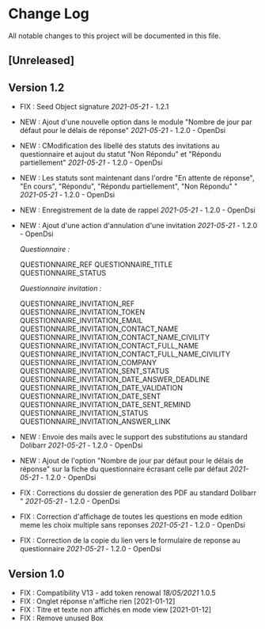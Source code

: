 # Change Log
All notable changes to this project will be documented in this file.

## [Unreleased]

## Version 1.2

- FIX : Seed Object signature *2021-05-21* - 1.2.1
  
- NEW : Ajout d'une nouvelle option dans le module "Nombre de jour par défaut pour le délais de réponse" *2021-05-21* - 1.2.0 - OpenDsi
- NEW : CModification des libellé des statuts des invitations au questionnaire et aujout du statut "Non Répondu" et "Répondu partiellement" *2021-05-21* - 1.2.0 - OpenDsi
- NEW : Les statuts sont maintenant dans l'ordre "En attente de réponse", "En cours", "Répondu", "Répondu partiellement", "Non Répondu" " *2021-05-21* - 1.2.0 - OpenDsi
- NEW : Enregistrement de la date de rappel *2021-05-21* - 1.2.0 - OpenDsi
- NEW : Ajout d'une action d'annulation d'une invitation *2021-05-21* - 1.2.0 - OpenDsi
  
  *Questionnaire :*
  
  QUESTIONNAIRE_REF
  QUESTIONNAIRE_TITLE
  QUESTIONNAIRE_STATUS
  
  *Questionnaire invitation :*
  
  QUESTIONNAIRE_INVITATION_REF
  QUESTIONNAIRE_INVITATION_TOKEN
  QUESTIONNAIRE_INVITATION_EMAIL
  QUESTIONNAIRE_INVITATION_CONTACT_NAME
  QUESTIONNAIRE_INVITATION_CONTACT_NAME_CIVILITY
  QUESTIONNAIRE_INVITATION_CONTACT_FULL_NAME
  QUESTIONNAIRE_INVITATION_CONTACT_FULL_NAME_CIVILITY
  QUESTIONNAIRE_INVITATION_COMPANY
  QUESTIONNAIRE_INVITATION_SENT_STATUS
  QUESTIONNAIRE_INVITATION_DATE_ANSWER_DEADLINE
  QUESTIONNAIRE_INVITATION_DATE_VALIDATION
  QUESTIONNAIRE_INVITATION_DATE_SENT
  QUESTIONNAIRE_INVITATION_DATE_SENT_REMIND
  QUESTIONNAIRE_INVITATION_STATUS
  QUESTIONNAIRE_INVITATION_ANSWER_LINK  

- NEW : Envoie des mails avec le support des substitutions au standard Dolibarr *2021-05-21* - 1.2.0 - OpenDsi
- NEW : Ajout de l'option "Nombre de jour par défaut pour le délais de réponse" sur la fiche du questionnaire écrasant celle par défaut *2021-05-21* - 1.2.0 - OpenDsi
- FIX : Corrections du dossier de generation des PDF au standard Dolibarr " *2021-05-21* - 1.2.0 - OpenDsi
- FIX : Correction d'affichage de toutes les questions en mode edition meme les choix multiple sans reponses *2021-05-21* - 1.2.0 - OpenDsi
- FIX : Correction de la copie du lien vers le formulaire de reponse au questionnaire *2021-05-21* - 1.2.0 - OpenDsi

## Version 1.0

- FIX : Compatibility V13 - add token renowal *18/05/2021* 1.0.5
- FIX : Onglet réponse n'affiche rien [2021-01-12]
- FIX : Titre et texte non affichés en mode view [2021-01-12]
- FIX : Remove unused Box
